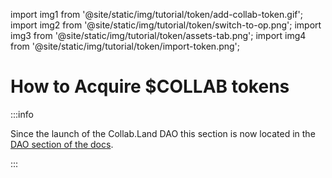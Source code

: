 import img1 from '@site/static/img/tutorial/token/add-collab-token.gif';
import img2 from '@site/static/img/tutorial/token/switch-to-op.png';
import img3 from '@site/static/img/tutorial/token/assets-tab.png';
import img4 from '@site/static/img/tutorial/token/import-token.png';

# How to Acquire $COLLAB tokens

:::info

Since the launch of the Collab.Land DAO this section is now located in the [DAO section of the docs](../../dao/token/acquire-collab-token).

:::
